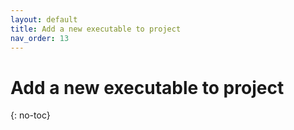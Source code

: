 ```yaml
---
layout: default
title: Add a new executable to project
nav_order: 13
---
```


# Add a new executable to project
{: no-toc}
